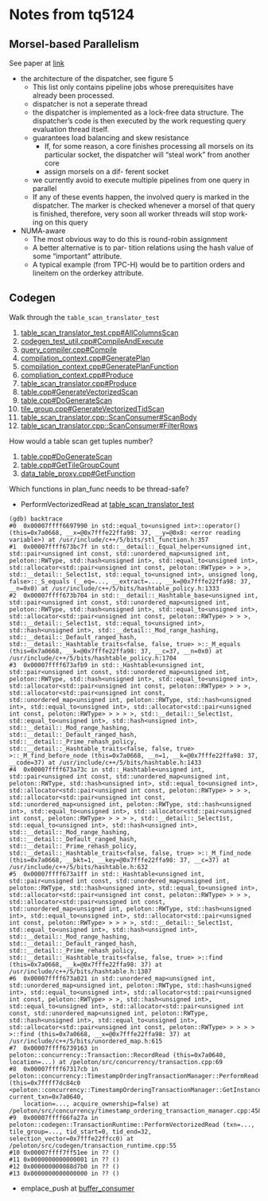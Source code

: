 # Notes from tq5124

## Morsel-based Parallelism

See paper at [link](http://15721.courses.cs.cmu.edu/spring2017/papers/17-execution/p743-leis.pdf)

* the architecture of the dispatcher, see figure 5
  * This list only contains pipeline jobs whose prerequisites have already been processed.
  * dispatcher is not a seperate thread
  * the dispatcher is implemented as a lock-free data structure. The dispatcher’s code is then executed by the work requesting query evaluation thread itself.
  * guarantees load balancing and skew resistance
    * If, for some reason, a core finishes processing all morsels on its particular socket, the dispatcher will “steal work” from another core
    * assign morsels on a dif- ferent socket
  * we currently avoid to execute multiple pipelines from one query in parallel
  * If any of these events happen, the involved query is marked in the dispatcher. The marker is checked whenever a morsel of that query is finished, therefore, very soon all worker threads will stop work- ing on this query
* NUMA-aware
  * The most obvious way to do this is round-robin assignment
  * A better alternative is to par- tition relations using the hash value of some “important” attribute.
  * A typical example (from TPC-H) would be to partition orders and lineitem on the orderkey attribute.
  
## Codegen

Walk through the `table_scan_translator_test`

1. [table_scan_translator_test.cpp#AllColumnsScan](https://github.com/pmenon/peloton-1/blob/codegen/test/codegen/table_scan_translator_test.cpp#L71)
2. [codegen_test_util.cpp#CompileAndExecute](https://github.com/pmenon/peloton-1/blob/codegen/test/codegen/codegen_test_util.cpp#L115)
3. [query_compiler.cpp#Compile](https://github.com/tq5124/peloton-1/blob/codegen/src/codegen/query_compiler.cpp#L38)
4. [compilation_context.cpp#GeneratePlan](https://github.com/tq5124/peloton-1/blob/codegen/src/codegen/compilation_context.cpp#L87)
5. [compilation_context.cpp#GeneratePlanFunction](https://github.com/tq5124/peloton-1/blob/codegen/src/codegen/compilation_context.cpp#L175)
6. [compliation_context.cpp#Produce](https://github.com/tq5124/peloton-1/blob/codegen/src/codegen/compilation_context.cpp#L58)
7. [table_scan_translator.cpp#Produce](https://github.com/tq5124/peloton-1/blob/codegen/src/codegen/table_scan_translator.cpp#L78)
8. [table.cpp#GenerateVectorizedScan](https://github.com/tq5124/peloton-1/blob/codegen/src/codegen/table.cpp#L62)
9. [table.cpp#DoGenerateScan](https://github.com/tq5124/peloton-1/blob/codegen/src/codegen/table.cpp#L106)
10. [tile_group.cpp#GenerateVectorizedTidScan](https://github.com/tq5124/peloton-1/blob/codegen/src/codegen/tile_group.cpp#L80)
11. [table_scan_translator.cpp::ScanConsumer#ScanBody](https://github.com/tq5124/peloton-1/blob/codegen/src/codegen/table_scan_translator.cpp#L111)
12. [table_scan_translator.cpp::ScanConsumer#FilterRows](https://github.com/tq5124/peloton-1/blob/codegen/src/codegen/table_scan_translator.cpp#L197)

How would a table scan get tuples number?
1. [table.cpp#DoGenerateScan](https://github.com/tq5124/peloton-1/blob/codegen/src/codegen/table.cpp#L76)
2. [table.cpp#GetTileGroupCount](https://github.com/tq5124/peloton-1/blob/codegen/src/codegen/table.cpp#L31)
3. [data_table_proxy.cpp#GetFunction](https://github.com/tq5124/peloton-1/blob/codegen/src/codegen/data_table_proxy.cpp#L65)

Which functions in plan_func needs to be thread-safe?

* PerformVectorizedRead at [table_scan_translator_test](https://github.com/tq5124/peloton-1/blob/multi/src/codegen/table_scan_translator.cpp#L171)

```
(gdb) backtrace
#0  0x00007ffff6697990 in std::equal_to<unsigned int>::operator() (this=0x7a0668, __x=@0x7fffe22ffa98: 37, __y=@0x8: <error reading variable>) at /usr/include/c++/5/bits/stl_function.h:357
#1  0x00007ffff673bc7f in std::__detail::_Equal_helper<unsigned int, std::pair<unsigned int const, std::unordered_map<unsigned int, peloton::RWType, std::hash<unsigned int>, std::equal_to<unsigned int>, std::allocator<std::pair<unsigned int const, peloton::RWType> > > >, std::__detail::_Select1st, std::equal_to<unsigned int>, unsigned long, false>::_S_equals (__eq=..., __extract=..., __k=@0x7fffe22ffa98: 37, __n=0x0) at /usr/include/c++/5/bits/hashtable_policy.h:1333
#2  0x00007ffff673b704 in std::__detail::_Hashtable_base<unsigned int, std::pair<unsigned int const, std::unordered_map<unsigned int, peloton::RWType, std::hash<unsigned int>, std::equal_to<unsigned int>, std::allocator<std::pair<unsigned int const, peloton::RWType> > > >, std::__detail::_Select1st, std::equal_to<unsigned int>, std::hash<unsigned int>, std::__detail::_Mod_range_hashing, std::__detail::_Default_ranged_hash, std::__detail::_Hashtable_traits<false, false, true> >::_M_equals (this=0x7a0668, __k=@0x7fffe22ffa98: 37, __c=37, __n=0x0) at /usr/include/c++/5/bits/hashtable_policy.h:1704
#3  0x00007ffff673afb9 in std::_Hashtable<unsigned int, std::pair<unsigned int const, std::unordered_map<unsigned int, peloton::RWType, std::hash<unsigned int>, std::equal_to<unsigned int>, std::allocator<std::pair<unsigned int const, peloton::RWType> > > >, std::allocator<std::pair<unsigned int const, std::unordered_map<unsigned int, peloton::RWType, std::hash<unsigned int>, std::equal_to<unsigned int>, std::allocator<std::pair<unsigned int const, peloton::RWType> > > > >, std::__detail::_Select1st, std::equal_to<unsigned int>, std::hash<unsigned int>, std::__detail::_Mod_range_hashing, std::__detail::_Default_ranged_hash, std::__detail::_Prime_rehash_policy, std::__detail::_Hashtable_traits<false, false, true> >::_M_find_before_node (this=0x7a0668, __n=1, __k=@0x7fffe22ffa98: 37, __code=37) at /usr/include/c++/5/bits/hashtable.h:1433
#4  0x00007ffff673a73c in std::_Hashtable<unsigned int, std::pair<unsigned int const, std::unordered_map<unsigned int, peloton::RWType, std::hash<unsigned int>, std::equal_to<unsigned int>, std::allocator<std::pair<unsigned int const, peloton::RWType> > > >, std::allocator<std::pair<unsigned int const, std::unordered_map<unsigned int, peloton::RWType, std::hash<unsigned int>, std::equal_to<unsigned int>, std::allocator<std::pair<unsigned int const, peloton::RWType> > > > >, std::__detail::_Select1st, std::equal_to<unsigned int>, std::hash<unsigned int>, std::__detail::_Mod_range_hashing, std::__detail::_Default_ranged_hash, std::__detail::_Prime_rehash_policy, std::__detail::_Hashtable_traits<false, false, true> >::_M_find_node (this=0x7a0668, __bkt=1, __key=@0x7fffe22ffa98: 37, __c=37) at /usr/include/c++/5/bits/hashtable.h:632
#5  0x00007ffff673a1ff in std::_Hashtable<unsigned int, std::pair<unsigned int const, std::unordered_map<unsigned int, peloton::RWType, std::hash<unsigned int>, std::equal_to<unsigned int>, std::allocator<std::pair<unsigned int const, peloton::RWType> > > >, std::allocator<std::pair<unsigned int const, std::unordered_map<unsigned int, peloton::RWType, std::hash<unsigned int>, std::equal_to<unsigned int>, std::allocator<std::pair<unsigned int const, peloton::RWType> > > > >, std::__detail::_Select1st, std::equal_to<unsigned int>, std::hash<unsigned int>, std::__detail::_Mod_range_hashing, std::__detail::_Default_ranged_hash, std::__detail::_Prime_rehash_policy, std::__detail::_Hashtable_traits<false, false, true> >::find (this=0x7a0668, __k=@0x7fffe22ffa98: 37) at /usr/include/c++/5/bits/hashtable.h:1307
#6  0x00007ffff673a021 in std::unordered_map<unsigned int, std::unordered_map<unsigned int, peloton::RWType, std::hash<unsigned int>, std::equal_to<unsigned int>, std::allocator<std::pair<unsigned int const, peloton::RWType> > >, std::hash<unsigned int>, std::equal_to<unsigned int>, std::allocator<std::pair<unsigned int const, std::unordered_map<unsigned int, peloton::RWType, std::hash<unsigned int>, std::equal_to<unsigned int>, std::allocator<std::pair<unsigned int const, peloton::RWType> > > > > >::find (this=0x7a0668, __x=@0x7fffe22ffa98: 37) at /usr/include/c++/5/bits/unordered_map.h:615
#7  0x00007ffff6739163 in peloton::concurrency::Transaction::RecordRead (this=0x7a0640, location=...) at /peloton/src/concurrency/transaction.cpp:69
#8  0x00007ffff67317cb in peloton::concurrency::TimestampOrderingTransactionManager::PerformRead (this=0x7ffff7dc84c0 <peloton::concurrency::TimestampOrderingTransactionManager::GetInstance()::txn_manager>, current_txn=0x7a0640, 
    location=..., acquire_ownership=false) at /peloton/src/concurrency/timestamp_ordering_transaction_manager.cpp:458
#9  0x00007ffff66fa27a in peloton::codegen::TransactionRuntime::PerformVectorizedRead (txn=..., tile_group=..., tid_start=0, tid_end=32, selection_vector=0x7fffe22ffcc0) at /peloton/src/codegen/transaction_runtime.cpp:55
#10 0x00007ffff7ff51ee in ?? ()
#11 0x0000000000000001 in ?? ()
#12 0x000000000088d7b0 in ?? ()
#13 0x0000000000000000 in ?? ()
```

* emplace_push at [buffer_consumer](https://github.com/tq5124/peloton-1/blob/multi/src/codegen/buffering_consumer.cpp#L57)


